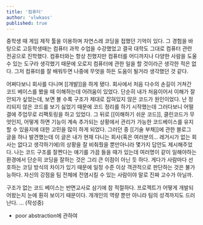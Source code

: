 ```yaml
---
title: '컴퓨터'
author: 'vlwkaos'
published: true
---
```


중학생 때 게임 제작 툴을 이용하며 자연스레 코딩을 접했던 기억이 있다. 그 경험을 바탕으로 고등학생때는 컴퓨터 과학 수업을 수강했었고 결국 대학도 그대로 컴퓨터 관련 전공으로 진학했다. 컴퓨터와는 항상 친했지만 컴퓨터를 어디까지나 다양한 사람을 도울 수 있는 도구라 생각했기 때문에 오로지 컴퓨터에 관한 일을 할 것이라곤 생각한 적은 없다. 그저 컴퓨터를 잘 배워두면 나중에 무엇을 하든 도움이 될거라 생각했던 것 같다. 

어쩌다보니 회사를 다니며 [[개발]]을 하게 됐다. 회사에서 처음 다수의 손길이 거쳐간 코드 베이스를 봤을 때 이해하는데 어려움이 있었다. 단순히 내가 처음이어서 이해가 잘 안되가 싶었는데, 보면 볼 수록 구조가 제대로 잡혀있지 않은 코드가 원인이었다. 난 정리되지 않은 코드를 보기 싫었기 때문에 코드 정리를 하기 시작했는데 그러다보니 어떨결에 주업무로 리팩토링을 하고 있었다. 그 뒤로 [[이해하기 쉬운 코드]], 클린코드가 무엇인지, 어떻게 하면 기능이 계속 추가되는 상황에서 관리가 가능한 코드베이스를 유지할 수 있을지에 대한 고민을 많이 하게 되었다. 그러던 중 [[기술 부채]]에 관한 블로그 글을 하나 발견했는데 이 글은 내가 현재 다니는 회사(혹은 여러분의... 레거시가 없는 회사는 없다고 생각하기에)의 상황을 잘 비춰줬을 뿐만아니라 몇가지 답안도 제시해주었다. 나는 코드 구조를 잘짠다는 얘기를 가끔 들을 때가 있는데 여러명이 같이 일해야하는 환경에서 단순히 코딩을 잘하는 것은 그리 큰 이점이 아닌 듯 하다. 게다가 사람마다 선호하는 코딩 방식의 차이가 있기 때문에 일정 수준 이상 객관적으로 판단하는 것은 불가능하다. 자신의 강점을 팀 전체에 전염시킬 수 있는 사람이야 말로 진짜 고수가 아닐까. 

구조가 없는 코드 베이스는 반면교사로 삼기에 참 적절하다. 프로젝트가 어떻게 개발되어왔는지 눈에 훤히 보이기 때문이다. 개개인의 역량 뿐만 아니라 팀의 성격까지도 드러난다. ... (작성중)
- poor abstraction에 관하여


